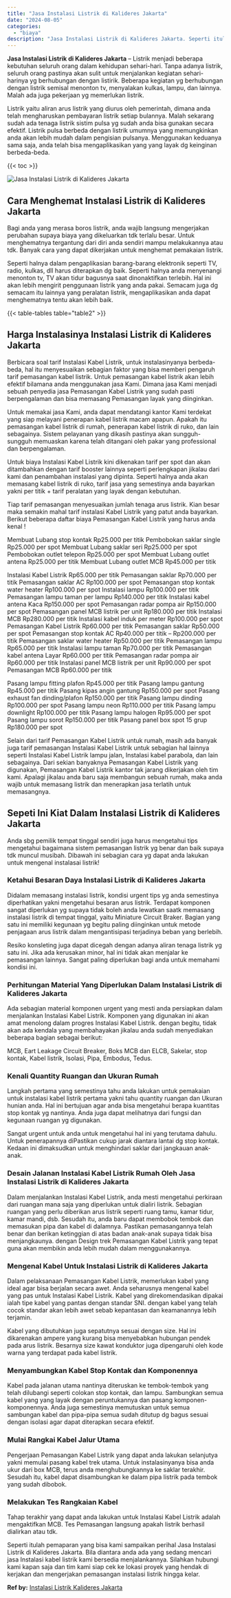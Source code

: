 ```yaml
---
title: "Jasa Instalasi Listrik di Kalideres Jakarta"
date: "2024-08-05"
categories: 
  - "biaya"
description: "Jasa Instalasi Listrik di Kalideres Jakarta. Seperti itulah pemaparan yang bisa kami sampaikan perihal Jasa Instalasi Listrik di Kalideres Jakarta. Bila dian..."
---
```


**Jasa Instalasi Listrik di Kalideres Jakarta** – Listrik menjadi beberapa kebutuhan seluruh orang dalam kehidupan sehari-hari. Tanpa adanya listrik, seluruh orang pastinya akan sulit untuk menjalankan kegiatan sehari-harinya yg berhubungan dengan listirik. Beberapa kegiatan yg berhubungan dengan listrik semisal menonton tv, menyalakan kulkas, lampu, dan lainnya. Malah ada juga pekerjaan yg memerlukan listrik.

Listrik yaitu aliran arus listrik yang diurus oleh pemerintah, dimana anda telah mengharuskan pembayaran listrik setiap bulannya. Malah sekarang sudah ada tenaga listrik sistim pulsa yg sudah anda bisa gunakan secara efektif. Listrik pulsa berbeda dengan listrik umumnya yang memungkinkan anda akan lebih mudah dalam pengisian pulsanya. Menggunakan keduanya sama saja, anda telah bisa mengaplikasikan yang yang layak dg keinginan berbeda-beda.

{{< toc >}}

![Jasa Instalasi Listrik di Kalideres Jakarta](/images/instalasi-listrik-murah10.png)

## Cara Menghemat Instalasi Listrik di Kalideres Jakarta

Bagi anda yang merasa boros listrik, anda wajib langsung mengerjakan perubahan supaya biaya yang dikeluarkan tdk terlalu besar. Untuk menghematnya tergantung dari diri anda sendiri mampu melakukannya atau tdk. Banyak cara yang dapat dikerjakan untuk menghemat pemakaian listrik.

Seperti halnya dalam pengaplikasian barang-barang elektronik seperti TV, radio, kulkas, dll harus diterapkan dg baik. Seperti halnya anda menyenangi menonton tv, TV akan tidur bagusnya saat dinonaktifkan terlebih. Hal ini akan lebih mengirit penggunaan listrik yang anda pakai. Semacam juga dg semacam itu lainnya yang peralatan listrik, mengaplikasikan anda dapat menghematnya tentu akan lebih baik.

{{< table-tables table="table2" >}}

## Harga Instalasinya Instalasi Listrik di Kalideres Jakarta

Berbicara soal tarif Instalasi Kabel Listrik, untuk instalasinyanya berbeda-beda, hal itu menyesuaikan sebagian faktor yang bisa memberi pengaruh tarif pemasangan kabel listrik. Untuk pemasangan kabel listrik akan lebih efektif bilamana anda menggunakan jasa Kami. Dimana jasa Kami menjadi sebuah penyedia jasa Pemasangan Kabel Listrik yang sudah pasti berpengalaman dan bisa memasang Pemasangan layak yang diinginkan.

Untuk memakai jasa Kami, anda dapat mendatangi kantor Kami terdekat yang siap melayani penerapan kabel listrik macam apapun. Apakah itu pemasangan kabel listrik di rumah, penerapan kabel listrik di ruko, dan lain sebagainya. Sistem pelayanan yang dikasih pastinya akan sungguh-sungguh memuaskan karena telah ditangani oleh pakar yang professional dan berpengalaman.

Untuk biaya Instalasi Kabel Listrik kini dikenakan tarif per spot dan akan ditambahkan dengan tarif booster lainnya seperti perlengkapan jikalau dari kami dan penambahan instalasi yang dipinta. Seperti halnya anda akan memasang kabel listrik di ruko, tarif jasa yang semestinya anda bayarkan yakni per titik + tarif peralatan yang layak dengan kebutuhan.

Tiap tarif pemasangan menyesuaikan jumlah tenaga arus listrik. Kian besar maka semakin mahal tarif instalasi Kabel Listrik yang patut anda bayarkan. Berikut beberapa daftar biaya Pemasangan Kabel Listrik yang harus anda kenal !

Membuat Lubang stop kontak Rp25.000 per titik Pembobokan saklar single Rp25.000 per spot Membuat Lubang saklar seri Rp25.000 per spot Pembobokan outlet telepon Rp25.000 per spot Membuat Lubang outlet antena Rp25.000 per titik Membuat Lubang outlet MCB Rp45.000 per titik

Instalasi Kabel Listrik Rp65.000 per titik Pemasangan saklar Rp70.000 per titik Pemasangan saklar AC Rp100.000 per spot Pemasangan stop kontak water heater Rp100.000 per spot Instalasi lampu Rp100.000 per titik Pemasangan lampu taman per lampu Rp140.000 per titik Instalasi kabel antena Kaca Rp150.000 per spot Pemasangan radar pompa air Rp150.000 per spot Pemasangan panel MCB listrik per unit Rp180.000 per titik Instalasi MCB Rp280.000 per titik Instalasi kabel induk per meter Rp100.000 per spot Pemasangan Kabel Listrik Rp60.000 per titik Pemasangan saklar Rp50.000 per spot Pemasangan stop kontak AC Rp40.000 per titik – Rp200.000 per titik Pemasangan saklar water heater Rp50.000 per titik Pemasangan lampu Rp65.000 per titik Instalasi lampu taman Rp70.000 per titik Pemasangan kabel antena Layar Rp60.000 per titik Pemasangan radar pompa air Rp60.000 per titik Instalasi panel MCB listrik per unit Rp90.000 per spot Pemasangan MCB Rp60.000 per titik

Pasang lampu fitting plafon Rp45.000 per titik Pasang lampu gantung Rp45.000 per titik Pasang kipas angin gantung Rp150.000 per spot Pasang exhaust fan dinding/plafon Rp150.000 per titik Pasang lampu dinding Rp100.000 per spot Pasang lampu neon Rp110.000 per titik Pasang lampu downlight Rp100.000 per titik Pasang lampu halogen Rp95.000 per spot Pasang lampu sorot Rp150.000 per titik Pasang panel box spot 15 grup Rp180.000 per spot

Selain dari tarif Pemasangan Kabel Listrik untuk rumah, masih ada banyak juga tarif pemasangan Instalasi Kabel Listrik untuk sebagian hal lainnya seperti Instalasi Kabel Listrik lampu jalan, Instalasi kabel parabola, dan lain sebagainya. Dari sekian banyaknya Pemasangan Kabel Listrik yang digunakan, Pemasangan Kabel Listrik kantor tak jarang dikerjakan oleh tim kami. Apalagi jikalau anda baru saja membangun sebuah rumah, maka anda wajib untuk memasang listrik dan menerapkan jasa terlatih untuk memasangnya.

## Sepeti Ini Kiat Dalam Instalasi Listrik di Kalideres Jakarta


Anda sbg pemilik tempat tinggal sendiri juga harus mengetahui tips mengetahui bagaimana sistem pemasangan listrik yg benar dan baik supaya tdk muncul musibah. Dibawah ini sebagian cara yg dapat anda lakukan untuk mengenal instalasai listrik!

### Ketahui Besaran Daya Instalasi Listrik di Kalideres Jakarta

Didalam memasang instalasi listrik, kondisi urgent tips yg anda semestinya diperhatikan yakni mengetahui besaran arus listrik. Terdapat komponen sangat diperlukan yg supaya tidak boleh anda lewatkan saatk memasang instalasi listrik di tempat tinggal, yaitu Miniature Circuit Braker. Bagian yang satu ini memiliki kegunaan yg begitu paling diinginkan untuk metode penjagaan arus listrik dalam mengantisipasi terjadinya beban yang berlebih.

Resiko konsleting juga dapat dicegah dengan adanya aliran tenaga listrik yg satu ini. Jika ada kerusakan minor, hal ini tidak akan menjalar ke pemasangan lainnya. Sangat paling diperlukan bagi anda untuk memahami kondisi ini.

### Perhitungan Material Yang Diperlukan Dalam Instalasi Listrik di Kalideres Jakarta

Ada sebagian material komponen urgent yang mesti anda persiapkan dalam menjalankan Instalasi Kabel Listrik. Komponen yang digunakan ini akan amat menolong dalam progres Instalasi Kabel Listrik. dengan begitu, tidak akan ada kendala yang membahayakan jikalau anda sudah menyediakan beberapa bagian sebagai berikut:

MCB, Eart Leakage Circuit Breaker, Boks MCB dan ELCB, Sakelar, stop kontak, Kabel listrik, Isolasi, Pipa, Embodus, Tedus.

### Kenali Quantity Ruangan dan Ukuran Rumah

Langkah pertama yang semestinya tahu anda lakukan untuk pemakaian untuk instalasi kabel listrik pertama yakni tahu quantity ruangan dan Ukuran hunian anda. Hal ini bertujuan agar anda bisa mengetahui berapa kuantitas stop kontak yg nantinya. Anda juga dapat melihatnya dari fungsi dan kegunaan ruangan yg digunakan.

Sangat urgent untuk anda untuk mengetahui hal ini yang terutama dahulu. Untuk penerapannya diPastikan cukup jarak diantara lantai dg stop kontak. Kedaan ini dimaksudkan untuk menghindari saklar dari jangkauan anak-anak.

### Desain Jalanan Instalasi Kabel Listrik Rumah Oleh Jasa Instalasi Listrik di Kalideres Jakarta

Dalam menjalankan Instalasi Kabel Listrik, anda mesti mengetahui perkiraan dari ruangan mana saja yang diperlukan untuk dialiri listrik. Sebagian ruangan yang perlu diberikan arus listrik seperti ruang tamu, kamar tidur, kamar mandi, dsb. Sesudah itu, anda baru dapat membobok tembok dan memasukan pipa dan kabel di dalamnya. Pastikan pemasangannya telah benar dan berikan ketinggian di atas badan anak-anak supaya tidak bisa menjangkaunya. dengan Design trek Pemasangan Kabel Listrik yang tepat guna akan membikin anda lebih mudah dalam menggunakannya.

### Mengenal Kabel Untuk Instalasi Listrik di Kalideres Jakarta

Dalam pelaksanaan Pemasangan Kabel Listrik, memerlukan kabel yang ideal agar bisa berjalan secara awet. Anda seharusnya mengenal kabel yang pas untuk Instalasi Kabel Listrik. Kabel yang direkomendasikan dipakai ialah tipe kabel yang pantas dengan standar SNI. dengan kabel yang telah cocok standar akan lebih awet sebab kepantasan dan keamanannya lebih terjamin.

Kabel yang dibutuhkan juga sepatutnya sesuai dengan size. Hal ini dikarenakan ampere yang kurang bisa menyebabkan hubungan pendek pada arus listrik. Besarnya size kawat konduktor juga dipengaruhi oleh kode warna yang terdapat pada kabel listrik.

### Menyambungkan Kabel Stop Kontak dan Komponennya

Kabel pada jalanan utama nantinya diteruskan ke tembok-tembok yang telah dilubangi seperti colokan stop kontak, dan lampu. Sambungkan semua kabel yang yang layak dengan peruntukannya dan pasang komponen-komponennya. Anda juga semestinya memutuskan untuk semua sambungan kabel dan pipa-pipa semua sudah ditutup dg bagus sesuai dengan isolasi agar dapat diterapkan secara efektif.

### Mulai Rangkai Kabel Jalur Utama

Pengerjaan Pemasangan Kabel Listrik yang dapat anda lakukan selanjutya yakni memulai pasang kabel trek utama. Untuk instalasinyanya bisa anda ukur dari box MCB, terus anda menghubungkannya ke saklar terakhir. Sesudah itu, kabel dapat disambungkan ke dalam pipa listrik pada tembok yang sudah dibobok.

### Melakukan Tes Rangkaian Kabel

Tahap terakhir yang dapat anda lakukan untuk Instalasi Kabel Listrik adalah mengaktifkan MCB. Tes Pemasangan langsung apakah listrik berhasil dialirkan atau tdk.

Seperti itulah pemaparan yang bisa kami sampaikan perihal Jasa Instalasi Listrik di Kalideres Jakarta. Bila diantara anda ada yang sedang mencari jasa Instalasi kabel listrik kami bersedia menjalankannya. Silahkan hubungi kami kapan saja dan tim kami siap cek ke lokasi proyek yang hendak di kerjakan dan mengerjakan pemasangan instalasi listrik hingga kelar.

**Ref by:** [Instalasi Listrik Kalideres Jakarta](https://id.wikipedia.org/wiki/Instalasi)
